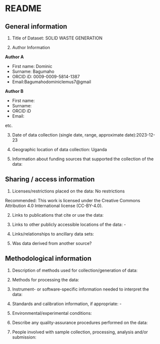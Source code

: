 # README

## General information

1.  Title of Dataset:  SOLID WASTE GENERATION

2.  Author Information

**Author A**

- First name: Dominic
- Surname: Bagumaho
- ORCID iD: 0009-0009-5814-1387
- Email:Bagumahodominiclemus7@gmail

**Author B**

- First name:
- Surname:
- ORCID iD
- Email:

etc.

3.  Date of data collection (single date, range, approximate date):2023-12-23

4.  Geographic location of data collection: Uganda

5.  Information about funding sources that supported the collection of the data: 

## Sharing / access information

1.  Licenses/restrictions placed on the data:  No restrictions

Recommended: This work is licensed under the Creative Commons Attribution 4.0 International license (CC-BY-4.0).

2.  Links to publications that cite or use the data: 

3.  Links to other publicly accessible locations of the data: -

4.  Links/relationships to ancillary data sets: 

5.  Was data derived from another source? 

## Methodological information

1.  Description of methods used for collection/generation of data:

2.  Methods for processing the data:

3.  Instrument- or software-specific information needed to interpret the data: 

4.  Standards and calibration information, if appropriate: -

5.  Environmental/experimental conditions: 

6.  Describe any quality-assurance procedures performed on the data: 

7.  People involved with sample collection, processing, analysis and/or submission:
